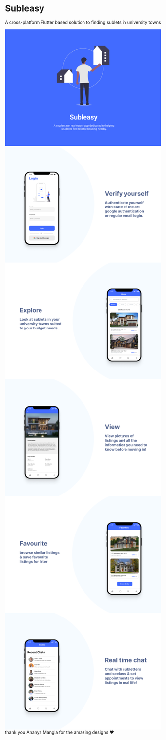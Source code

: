 # Subleasy
A cross-platform Flutter based solution to finding sublets in university towns
<div align = "center">
  <img align="center" src= "https://raw.githubusercontent.com/Avikam03/Avikam03/master/project_assets/subleasy1.png" />
  <img align="center" src= "https://raw.githubusercontent.com/Avikam03/Avikam03/master/project_assets/subleasy2.png" />
  <img align="center" src= "https://raw.githubusercontent.com/Avikam03/Avikam03/master/project_assets/subleasy3.png" />
  <img align="center" src= "https://raw.githubusercontent.com/Avikam03/Avikam03/master/project_assets/subleasy4.png" />
  <img align="center" src= "https://raw.githubusercontent.com/Avikam03/Avikam03/master/project_assets/subleasy5.png" />
  <img align="center" src= "https://raw.githubusercontent.com/Avikam03/Avikam03/master/project_assets/subleasy6.png" />
 </div>
thank you Ananya Mangla for the amazing designs ❤️
